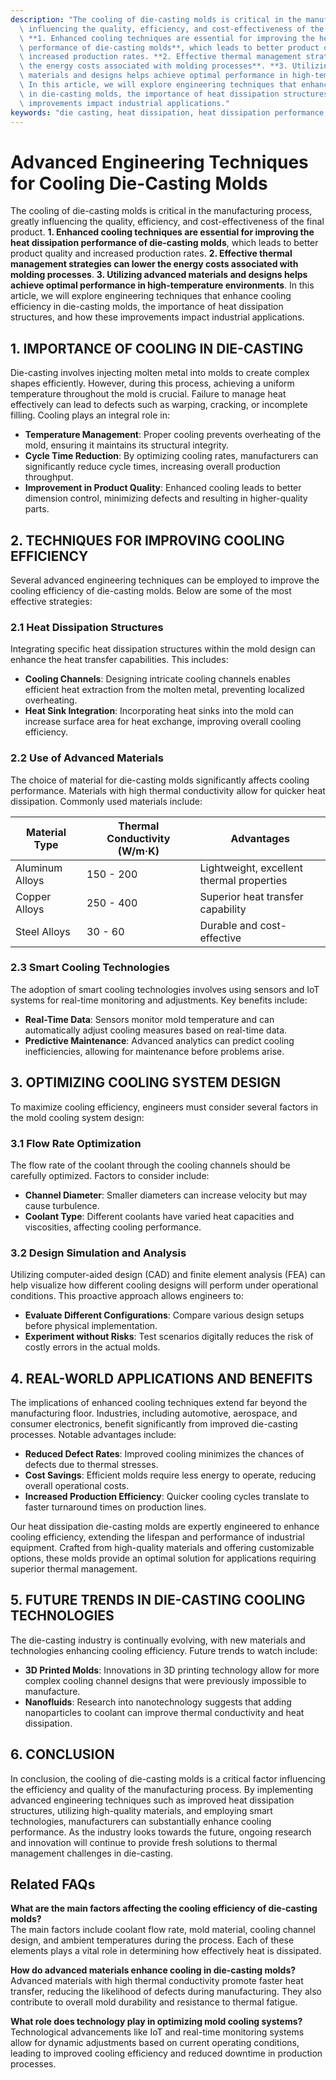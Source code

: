 ```yaml
---
description: "The cooling of die-casting molds is critical in the manufacturing process, greatly\
  \ influencing the quality, efficiency, and cost-effectiveness of the final product.\
  \ **1. Enhanced cooling techniques are essential for improving the heat dissipation\
  \ performance of die-casting molds**, which leads to better product quality and\
  \ increased production rates. **2. Effective thermal management strategies can lower\
  \ the energy costs associated with molding processes**. **3. Utilizing advanced\
  \ materials and designs helps achieve optimal performance in high-temperature environments**.\
  \ In this article, we will explore engineering techniques that enhance cooling efficiency\
  \ in die-casting molds, the importance of heat dissipation structures, and how these\
  \ improvements impact industrial applications."
keywords: "die casting, heat dissipation, heat dissipation performance, heat dissipation efficiency"
---
```

# Advanced Engineering Techniques for Cooling Die-Casting Molds

The cooling of die-casting molds is critical in the manufacturing process, greatly influencing the quality, efficiency, and cost-effectiveness of the final product. **1. Enhanced cooling techniques are essential for improving the heat dissipation performance of die-casting molds**, which leads to better product quality and increased production rates. **2. Effective thermal management strategies can lower the energy costs associated with molding processes**. **3. Utilizing advanced materials and designs helps achieve optimal performance in high-temperature environments**. In this article, we will explore engineering techniques that enhance cooling efficiency in die-casting molds, the importance of heat dissipation structures, and how these improvements impact industrial applications.

## 1. IMPORTANCE OF COOLING IN DIE-CASTING

Die-casting involves injecting molten metal into molds to create complex shapes efficiently. However, during this process, achieving a uniform temperature throughout the mold is crucial. Failure to manage heat effectively can lead to defects such as warping, cracking, or incomplete filling. Cooling plays an integral role in:

- **Temperature Management**: Proper cooling prevents overheating of the mold, ensuring it maintains its structural integrity.
- **Cycle Time Reduction**: By optimizing cooling rates, manufacturers can significantly reduce cycle times, increasing overall production throughput.
- **Improvement in Product Quality**: Enhanced cooling leads to better dimension control, minimizing defects and resulting in higher-quality parts.

## 2. TECHNIQUES FOR IMPROVING COOLING EFFICIENCY

Several advanced engineering techniques can be employed to improve the cooling efficiency of die-casting molds. Below are some of the most effective strategies:

### 2.1 Heat Dissipation Structures

Integrating specific heat dissipation structures within the mold design can enhance the heat transfer capabilities. This includes:

- **Cooling Channels**: Designing intricate cooling channels enables efficient heat extraction from the molten metal, preventing localized overheating.
- **Heat Sink Integration**: Incorporating heat sinks into the mold can increase surface area for heat exchange, improving overall cooling efficiency.

### 2.2 Use of Advanced Materials

The choice of material for die-casting molds significantly affects cooling performance. Materials with high thermal conductivity allow for quicker heat dissipation. Commonly used materials include:

| Material Type        | Thermal Conductivity (W/m·K)      | Advantages                           |
|----------------------|-----------------------------------|--------------------------------------|
| Aluminum Alloys      | 150 - 200                         | Lightweight, excellent thermal properties |
| Copper Alloys        | 250 - 400                         | Superior heat transfer capability    |
| Steel Alloys         | 30 - 60                           | Durable and cost-effective           |

### 2.3 Smart Cooling Technologies

The adoption of smart cooling technologies involves using sensors and IoT systems for real-time monitoring and adjustments. Key benefits include:

- **Real-Time Data**: Sensors monitor mold temperature and can automatically adjust cooling measures based on real-time data.
- **Predictive Maintenance**: Advanced analytics can predict cooling inefficiencies, allowing for maintenance before problems arise.

## 3. OPTIMIZING COOLING SYSTEM DESIGN

To maximize cooling efficiency, engineers must consider several factors in the mold cooling system design:

### 3.1 Flow Rate Optimization

The flow rate of the coolant through the cooling channels should be carefully optimized. Factors to consider include:

- **Channel Diameter**: Smaller diameters can increase velocity but may cause turbulence.
- **Coolant Type**: Different coolants have varied heat capacities and viscosities, affecting cooling performance.

### 3.2 Design Simulation and Analysis

Utilizing computer-aided design (CAD) and finite element analysis (FEA) can help visualize how different cooling designs will perform under operational conditions. This proactive approach allows engineers to:

- **Evaluate Different Configurations**: Compare various design setups before physical implementation.
- **Experiment without Risks**: Test scenarios digitally reduces the risk of costly errors in the actual molds.

## 4. REAL-WORLD APPLICATIONS AND BENEFITS

The implications of enhanced cooling techniques extend far beyond the manufacturing floor. Industries, including automotive, aerospace, and consumer electronics, benefit significantly from improved die-casting processes. Notable advantages include:

- **Reduced Defect Rates**: Improved cooling minimizes the chances of defects due to thermal stresses.
- **Cost Savings**: Efficient molds require less energy to operate, reducing overall operational costs.
- **Increased Production Efficiency**: Quicker cooling cycles translate to faster turnaround times on production lines.

Our heat dissipation die-casting molds are expertly engineered to enhance cooling efficiency, extending the lifespan and performance of industrial equipment. Crafted from high-quality materials and offering customizable options, these molds provide an optimal solution for applications requiring superior thermal management.

## 5. FUTURE TRENDS IN DIE-CASTING COOLING TECHNOLOGIES

The die-casting industry is continually evolving, with new materials and technologies enhancing cooling efficiency. Future trends to watch include:

- **3D Printed Molds**: Innovations in 3D printing technology allow for more complex cooling channel designs that were previously impossible to manufacture.
- **Nanofluids**: Research into nanotechnology suggests that adding nanoparticles to coolant can improve thermal conductivity and heat dissipation.
  
## 6. CONCLUSION

In conclusion, the cooling of die-casting molds is a critical factor influencing the efficiency and quality of the manufacturing process. By implementing advanced engineering techniques such as improved heat dissipation structures, utilizing high-quality materials, and employing smart technologies, manufacturers can substantially enhance cooling performance. As the industry looks towards the future, ongoing research and innovation will continue to provide fresh solutions to thermal management challenges in die-casting.

## Related FAQs

**What are the main factors affecting the cooling efficiency of die-casting molds?**  
The main factors include coolant flow rate, mold material, cooling channel design, and ambient temperatures during the process. Each of these elements plays a vital role in determining how effectively heat is dissipated.

**How do advanced materials enhance cooling in die-casting molds?**  
Advanced materials with high thermal conductivity promote faster heat transfer, reducing the likelihood of defects during manufacturing. They also contribute to overall mold durability and resistance to thermal fatigue.

**What role does technology play in optimizing mold cooling systems?**  
Technological advancements like IoT and real-time monitoring systems allow for dynamic adjustments based on current operating conditions, leading to improved cooling efficiency and reduced downtime in production processes.
